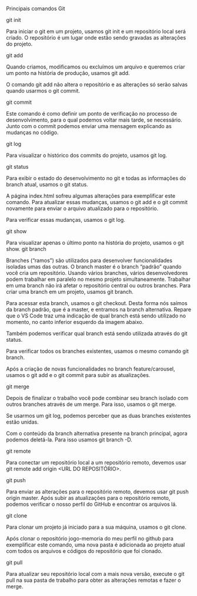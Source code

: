 Principais comandos Git



git init

Para iniciar o git em um projeto, usamos git init e um repositório local será criado. O repositório é um lugar onde estão sendo gravadas as alterações do projeto.


git add

Quando criamos, modificamos ou excluímos um arquivo e queremos criar um ponto na história de produção, usamos git add.

O comando git add não altera o repositório e as alterações só serão salvas quando usarmos o git commit. 


git commit

Este comando é como definir um ponto de verificação no processo de desenvolvimento, para o qual podemos voltar mais tarde, se necessário. Junto com o commit podemos enviar uma mensagem explicando as mudanças no código.


git log

Para visualizar o histórico dos commits do projeto, usamos git log.


git status

Para exibir o estado do desenvolvimento no git e todas as informações do branch atual, usamos o git status.

A página index.html sofreu algumas alterações para exemplificar este comando. Para atualizar essas mudanças, usamos o git add e o git commit novamente para enviar o arquivo atualizado para o repositório.

Para verificar essas mudanças, usamos o git log.


git show

Para visualizar apenas o último ponto na história do projeto, usamos o git show.
git branch

Branches (“ramos”) são utilizados para desenvolver funcionalidades isoladas umas das outras. O branch master é o branch “padrão” quando você cria um repositório. Usando vários branches, vários desenvolvedores podem trabalhar em paralelo no mesmo projeto simultaneamente. Trabalhar em uma branch não irá afetar o repositório central ou outros branches. Para criar uma branch em um projeto, usamos git branch.

Para acessar esta branch, usamos o git checkout. Desta forma nós saímos da branch padrão, que é a master, e entramos na branch alternativa. Repare que o VS Code traz uma indicação de qual branch está sendo utilizado no momento, no canto inferior esquerdo da imagem abaixo.

Também podemos verificar qual branch está sendo utilizada através do git status.

Para verificar todos os branches existentes, usamos o mesmo comando git branch.

Após a criação de novas funcionalidades no branch feature/carousel, usamos o git add e o git commit para subir as atualizações.


git merge

Depois de finalizar o trabalho você pode combinar seu branch isolado com outros branches através de um merge. Para isso, usamos o git merge.

Se usarmos um git log, podemos perceber que as duas branches existentes estão unidas.

Com o conteúdo da branch alternativa presente na branch principal, agora podemos deletá-la. Para isso usamos git branch -D.


git remote

Para conectar um repositório local a um repositório remoto, devemos usar git remote add origin <URL DO REPOSITÓRIO>.


git push

Para enviar as alterações para o repositório remoto, devemos usar git push origin master. Após subir as atualizações para o repositório remoto, podemos verificar o nosso perfil do GitHub e encontrar os arquivos lá.


git clone

Para clonar um projeto já iniciado para a sua máquina, usamos o git clone. 

Após clonar o repositório jogo-memoria do meu perfil no github para exemplificar este comando, uma nova pasta é adicionada ao projeto atual com todos os arquivos e códigos do repositório que foi clonado.


git pull

Para atualizar seu repositório local com a mais nova versão, execute o git pull na sua pasta de trabalho para obter as alterações remotas e fazer o merge.